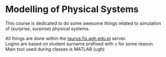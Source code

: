 # Modelling of Physical Systems

This course is dedicated to do some awesome things related to simulation of (surprise, surprise) physical systems.  
  
All things are done within the [taurus.fis.agh.edu.pl](ssh://taurus.fis.agh.edu.pl) server.  
Logins are based on student surname prefixed with _v_ for some reason.  
Main tool used during classes is MATLAB (ugh)
